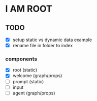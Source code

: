 # I AM ROOT

## TODO
* [x] setup static vs dynamic data example
* [x] rename file in folder to index
### components
* [x] root (static)
* [x] welcome (graph/props)
* [ ] prompt (static)
* [ ] input
* [ ] agent (graph/props)
